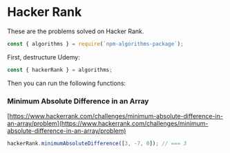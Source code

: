 # Hacker Rank

These are the problems solved on Hacker Rank.

```js
const { algorithms } = require(`npm-algorithms-package`);
```

First, destructure Udemy:

```js
const { hackerRank } = algorithms;
```

Then you can run the following functions:

### Minimum Absolute Difference in an Array

[https://www.hackerrank.com/challenges/minimum-absolute-difference-in-an-array/problem](https://www.hackerrank.com/challenges/minimum-absolute-difference-in-an-array/problem)

```js
hackerRank.minimumAbsoluteDifference([3, -7, 0]); // === 3
```
